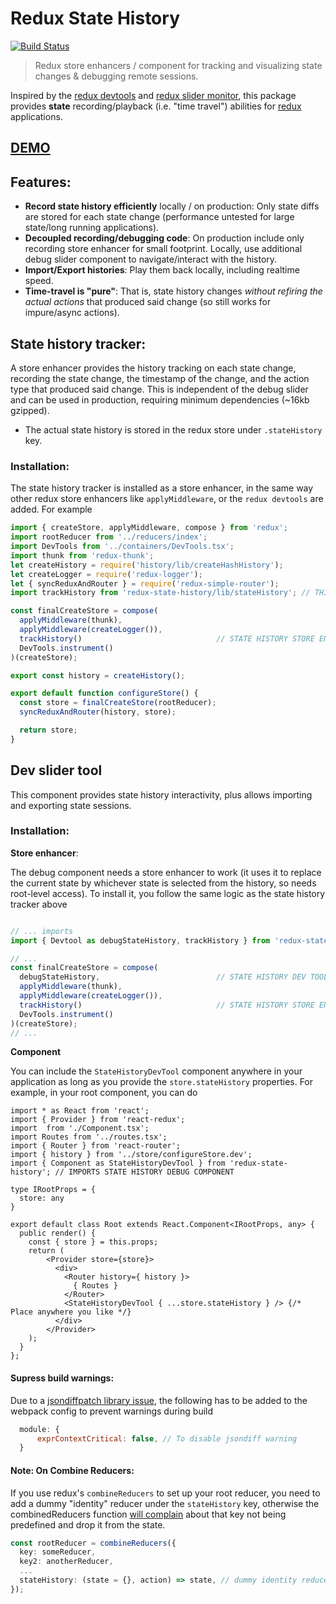 Redux State History
===================

[![Build Status][travis-image]][travis-url]

> Redux store enhancers / component for tracking and visualizing state changes & debugging remote sessions.

Inspired by the [redux devtools](https://github.com/gaearon/redux-devtools) and [redux slider monitor](https://github.com/calesce/redux-slider-monitor), this package
provides **state** recording/playback (i.e. "time travel") abilities for [redux](https://github.com/rackt/redux) applications.

## [DEMO](http://inakianduaga.github.io/redux-state-history-example/)

## Features:

- **Record state history efficiently** locally / on production:  Only state diffs are stored for each state change (performance untested for large state/long running applications).
- **Decoupled recording/debugging code**: On production include only recording store enhancer for small footprint. Locally, use additional debug slider component to navigate/interact with the history.
- **Import/Export histories**:  Play them back locally, including realtime speed.
- **Time-travel is "pure"**: That is, state history changes *without refiring the actual actions* that produced said change (so still works for impure/async actions).

## State history tracker:

A store enhancer provides the history tracking on each state change, recording the state change, the timestamp of the change, and the action type that produced said change.
This is independent of the debug slider and can be used in production, requiring minimum dependencies (~16kb gzipped).

- The actual state history is stored in the redux store under `.stateHistory` key.

### Installation:

The state history tracker is installed as a store enhancer, in the same way other redux store enhancers like `applyMiddleware`, or the `redux devtools` are added. For example

```ts
import { createStore, applyMiddleware, compose } from 'redux';
import rootReducer from '../reducers/index';
import DevTools from '../containers/DevTools.tsx';
import thunk from 'redux-thunk';
let createHistory = require('history/lib/createHashHistory');
let createLogger = require('redux-logger');
let { syncReduxAndRouter } = require('redux-simple-router');
import trackHistory from 'redux-state-history/lib/stateHistory'; // THIS INCLUDES ONLY STATE HISTORY TRACKING FOR PROUCTION

const finalCreateStore = compose(
  applyMiddleware(thunk),
  applyMiddleware(createLogger()),
  trackHistory()                              // STATE HISTORY STORE ENHANCER (DO NOT INCLUDE ON PRODUCTION)
  DevTools.instrument()
)(createStore);

export const history = createHistory();

export default function configureStore() {
  const store = finalCreateStore(rootReducer);
  syncReduxAndRouter(history, store);

  return store;
}
```

## Dev slider tool

This component provides state history interactivity, plus allows importing and exporting state sessions.

### Installation:

**Store enhancer**:

The debug component needs a store enhancer to work (it uses it to replace the current state by whichever state is selected from the history, so needs root-level access).
To install it, you follow the same logic as the state history tracker above

```ts

// ... imports
import { Devtool as debugStateHistory, trackHistory } from 'redux-state-history'; // THIS BUNDLE INCLUDES EVERYTHING, USE ONLY ON DEV

// ...
const finalCreateStore = compose(
  debugStateHistory,                          // STATE HISTORY DEV TOOLS STORE ENHANCER
  applyMiddleware(thunk),
  applyMiddleware(createLogger()),
  trackHistory()                              // STATE HISTORY STORE ENHANCER
  DevTools.instrument()
)(createStore);
// ...
```

**Component**

You can include the `StateHistoryDevTool` component anywhere in your application as long as you provide the `store.stateHistory` properties. For example, in your
root component, you can do

```tsx
import * as React from 'react';
import { Provider } from 'react-redux';
import  from './Component.tsx';
import Routes from '../routes.tsx';
import { Router } from 'react-router';
import { history } from '../store/configureStore.dev';
import { Component as StateHistoryDevTool } from 'redux-state-history'; // IMPORTS STATE HISTORY DEBUG COMPONENT

type IRootProps = {
  store: any
}

export default class Root extends React.Component<IRootProps, any> {
  public render() {
    const { store } = this.props;
    return (
        <Provider store={store}>
          <div>
            <Router history={ history }>
              { Routes }
            </Router>
            <StateHistoryDevTool { ...store.stateHistory } /> {/* Place anywhere you like */}
          </div>
        </Provider>
    );
  }
};
```

#### Supress build warnings:

Due to a [jsondiffpatch library issue](https://github.com/benjamine/jsondiffpatch/issues/76),  the following has to be added to the webpack config to prevent warnings during build

```js
  module: {
      exprContextCritical: false, // To disable jsondiff warning
  }
```

#### Note: On Combine Reducers:

If you use redux's `combineReducers` to set up your root reducer, you need to add a dummy "identity" reducer under the `stateHistory` key, otherwise the combinedReducers function [will complain](https://github.com/rackt/redux/pull/879)
about that key not being predefined and drop it from the state.

```ts
const rootReducer = combineReducers({
  key: someReducer,
  key2: anotherReducer,
  ...
  stateHistory: (state = {}, action) => state, // dummy identity reducer to prevent combineReducers checks from throwing error
});
```

[travis-url]: https://travis-ci.org/inakianduaga/redux-state-history
[travis-image]: https://travis-ci.org/inakianduaga/redux-state-history.svg?branch=master